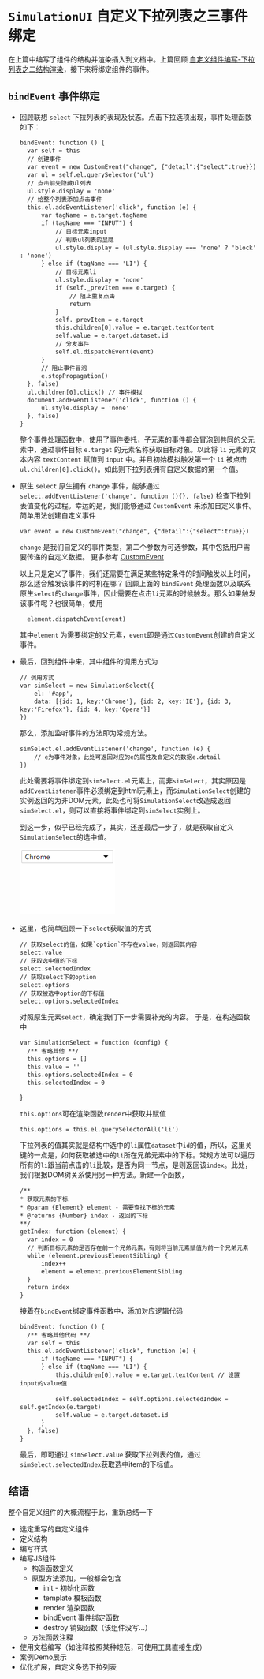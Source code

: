 # `SimulationUI` 自定义下拉列表之三事件绑定
在上篇中编写了组件的结构并渲染插入到文档中。上篇回顾 [自定义组件编写-下拉列表之二结构渲染](https://github.com/loshafee/simulationUI/blob/master/docs/自定义组件编写-下拉列表之二结构渲染.md)，接下来将绑定组件的事件。

## `bindEvent` 事件绑定
- 回顾联想 `select` 下拉列表的表现及状态。点击下拉选项出现，事件处理函数如下：
      
      bindEvent: function () {
        var self = this
        // 创建事件
        var event = new CustomEvent("change", {"detail":{"select":true}})
        var ul = self.el.querySelector('ul')
        // 点击前先隐藏ul列表
        ul.style.display = 'none'
        // 给整个列表添加点击事件
        this.el.addEventListener('click', function (e) {
            var tagName = e.target.tagName
            if (tagName === "INPUT") {
                // 目标元素input
                // 判断ul列表的显隐
                ul.style.display = (ul.style.display === 'none' ? 'block' : 'none')
            } else if (tagName === 'LI') {
                // 目标元素li
                ul.style.display = 'none'
                if (self._prevItem === e.target) {
                    // 阻止重复点击
                    return
                }
                self._prevItem = e.target
                this.children[0].value = e.target.textContent
                self.value = e.target.dataset.id
                // 分发事件
                self.el.dispatchEvent(event)
            }
            // 阻止事件冒泡
            e.stopPropagation()
        }, false)
        ul.children[0].click() // 事件模拟
        document.addEventListener('click', function () {
            ul.style.display = 'none'
        }, false)
      }

    整个事件处理函数中，使用了事件委托，子元素的事件都会冒泡到共同的父元素中，通过事件目标 `e.target` 的元素名称获取目标对象。以此将 `li` 元素的文本内容 `textContent` 赋值到 `input` 中。并且初始模拟触发第一个 `li` 被点击 `ul.children[0].click()`。如此则下拉列表拥有自定义数据的第一个值。

- 原生 `select` 原生拥有 `change` 事件，能够通过 `select.addEventListener('change', function (){}, false)` 检查下拉列表值变化的过程。幸运的是，我们能够通过 `CustomEvent` 来添加自定义事件。
    简单用法创建自定义事件

      var event = new CustomEvent("change", {"detail":{"select":true}})

    `change` 是我们自定义的事件类型，第二个参数为可选参数，其中包括用户需要传递的自定义数据。
    更多参考 [CustomEvent](https://developer.mozilla.org/zh-CN/docs/Web/API/CustomEvent)
    
    以上只是定义了事件，我们还需要在满足某些特定条件的时间触发以上时间，那么适合触发该事件的时机在哪？
    回顾上面的 `bindEvent` 处理函数以及联系原生`select`的`change`事件，因此需要在点击`li`元素的时候触发。那么如果触发该事件呢？也很简单，使用

        element.dispatchEvent(event) 

    其中`element` 为需要绑定的父元素，`event`即是通过`CustomEvent`创建的自定义事件。

- 最后，回到组件中来，其中组件的调用方式为

      // 调用方式
      var simSelect = new SimulationSelect({
          el: '#app',
          data: [{id: 1, key:'Chrome'}, {id: 2, key:'IE'}, {id: 3, key:'Firefox'}, {id: 4, key:'Opera'}]
      })
  那么，添加监听事件的方法即为常规方法。

      simSelect.el.addEventListener('change', function (e) {
          // e为事件对象，此处可返回对应的e的属性及自定义的数据e.detail
      })
  
  此处需要将事件绑定到`simSelect.el`元素上，而非`simSelect`，其实原因是`addEventListener`事件必须绑定到html元素上，而`SimulationSelect`创建的实例返回的为非DOM元素，此处也可将`SimulationSelect`改造成返回`simSelect.el`，则可以直接将事件绑定到`simSelect`实例上。

  到这一步，似乎已经完成了，其实，还差最后一步了，就是获取自定义`SimulationSelect`的选中值。

  ![](./sim_select.gif)


- 这里，也简单回顾一下`select`获取值的方式
    
      // 获取select的值，如果`option`不存在value，则返回其内容
      select.value 
      // 获取选中值的下标
      select.selectedIndex
      // 获取select下的option
      select.options
      // 获取被选中option的下标值
      select.options.selectedIndex

  对照原生元素`select`，确定我们下一步需要补充的内容。
  于是，在构造函数中

      var SimulationSelect = function (config) {
        /** 省略其他 **/
        this.options = []
        this.value = ''
        this.options.selectedIndex = 0
        this.selectedIndex = 0
    }

  `this.options`可在渲染函数`render`中获取并赋值

      this.options = this.el.querySelectorAll('li')
   
   下拉列表的值其实就是结构中选中的`li`属性`dataset`中`id`的值，所以，这里关键的一点是，如何获取被选中的`li`所在兄弟元素中的下标。常规方法可以遍历所有的`li`跟当前点击的`li`比较，是否为同一节点，是则返回该`index`。此处，我们根据DOM树关系使用另一种方法。新建一个函数，
      
      /**
      * 获取元素的下标
      * @param {Element} element - 需要查找下标的元素
      * @returns {Number} index - 返回的下标
      **/
      getIndex: function (element) {
        var index = 0
        // 判断目标元素的是否存在前一个兄弟元素，有则将当前元素赋值为前一个兄弟元素
        while (element.previousElementSibling) {
            index++
            element = element.previousElementSibling
        }
        return index
      }

    接着在`bindEvent`绑定事件函数中，添加对应逻辑代码

      bindEvent: function () {
        /** 省略其他代码 **/
        var self = this
        this.el.addEventListener('click', function (e) {
            if (tagName === "INPUT") {
            } else if (tagName === 'LI') {
                this.children[0].value = e.target.textContent // 设置input的value值

                self.selectedIndex = self.options.selectedIndex = self.getIndex(e.target)
                self.value = e.target.dataset.id
            }
        }, false)
      }
    
    最后，即可通过 `simSelect.value` 获取下拉列表的值，通过`simSelect.selectedIndex`获取选中item的下标值。
    
## 结语
整个自定义组件的大概流程于此，重新总结一下
 - 选定重写的自定义组件
 - 定义结构
 - 编写样式
 - 编写JS组件
    - 构造函数定义
    - 原型方法添加，一般都会包含
        - init - 初始化函数
        - template 模板函数
        - render 渲染函数
        - bindEvent 事件绑定函数
        - destroy 销毁函数（该组件没写...）
    - 方法函数注释
- 使用文档编写（如注释按照某种规范，可使用工具直接生成）
- 案例Demo展示
- 优化扩展，自定义多选下拉列表



